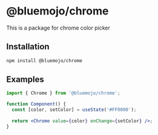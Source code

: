 # @bluemojo/chrome

This is a package for chrome color picker

## Installation

```sh
npm install @bluemojo/chrome
```

## Examples

```jsx
import { Chrome } from '@bluemojo/chrome';

function Component() {
  const [color, setColor] = useState('#FF0000');
  
  return <Chrome value={color} onChange={setColor} />;
}
```
